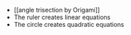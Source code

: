 - [[angle trisection by Origami]]
- The ruler creates linear equations
- The circle creates quadratic equations